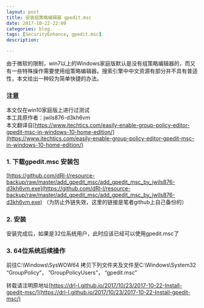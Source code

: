 ```yaml
---
layout: post
title: 安装组策略编辑器 gpedit.msc
date: 2017-10-22-22:09
categories: blog
tags: [SecurityEnhance, gpedit.msc]
description: 

---
```

由于微软的限制，win7以上的Windows家庭版默认是没有组策略编辑器的，而又有一些特殊操作需要使用组策略编辑器。搜索引擎中中文资源有部分并不具有普适性，本文给出一种较为简单快捷的办法。

### 注意
本文仅在win10家庭版上进行过测试  
本工具原作者：jwils876-d3kh6vm  
本文翻译自[https://www.itechtics.com/easily-enable-group-policy-editor-gpedit-msc-in-windows-10-home-edition/](https://www.itechtics.com/easily-enable-group-policy-editor-gpedit-msc-in-windows-10-home-edition/)

### 1. 下载gpedit.msc 安装包
[https://github.com/dRl-l/resource-backup/raw/master/add_gpedit_msc/add_gpedit_msc_by_jwils876-d3kh6vm.exe](https://github.com/dRl-l/resource-backup/raw/master/add_gpedit_msc/add_gpedit_msc_by_jwils876-d3kh6vm.exe)
（为防止外链失效，这里的链接是笔者github上自己备份的）

### 2. 安装
安装完成后，如果是32位系统用户，此时应该已经可以使用gpedit.msc了


### 3. 64位系统后续操作
前往C:\Windows\SysWOW64
拷贝下列文件夹及文件至C:\Windows\System32
“GroupPolicy“， ”GroupPolicyUsers”， “gpedit.msc”


转载请注明原地址[https://drl-l.github.io/2017/10/23/2017-10-22-Install-gpedit-msc/](https://drl-l.github.io/2017/10/23/2017-10-22-Install-gpedit-msc/)